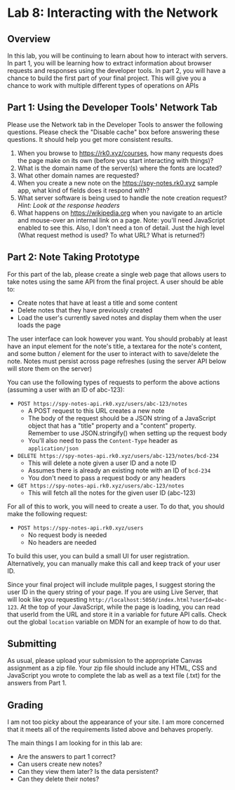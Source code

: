 # Lab 8: Interacting with the Network

## Overview

In this lab, you will be continuing to learn about how to interact with servers. In part 1, you will be learning how to extract information about browser requests and responses using the developer tools. In part 2, you will have a chance to build the first part of your final project. This will give you a chance to work with multiple different types of operations on APIs

## Part 1: Using the Developer Tools' Network Tab

Please use the Network tab in the Developer Tools to answer the following questions. Please check the "Disable cache" box before answering these questions. It should help you get more consistent results.

1. When you browse to <https://rk0.xyz/courses>, how many requests does the page make on its own (before you start interacting with things)?
1. What is the domain name of the server(s) where the fonts are located?
1. What other domain names are requested?
1. When you create a new note on the <https://spy-notes.rk0.xyz> sample app, what kind of fields does it respond with?
1. What server software is being used to handle the note creation request? *Hint: Look at the response headers*
1. What happens on <https://wikipedia.org> when you navigate to an article and mouse-over an internal link on a page. Note: you'll need JavaScript enabled to see this. Also, I don't need a ton of detail. Just the high level (What request method is used? To what URL? What is returned?)

## Part 2: Note Taking Prototype

For this part of the lab, please create a single web page that allows users to take notes using the same API from the final project. A user should be able to:

- Create notes that have at least a title and some content
- Delete notes that they have previously created
- Load the user's currently saved notes and display them when the user loads the page

The user interface can look however you want. You should probably at least have an input element for the note's title, a textarea for the note's content, and some button / element for the user to interact with to save/delete the note. Notes must persist across page refreshes (using the server API below will store them on the server)

You can use the following types of requests to perform the above actions (assuming a user with an ID of abc-123):

- `POST https://spy-notes-api.rk0.xyz/users/abc-123/notes`
    - A POST request to this URL creates a new note
    - The body of the request should be a JSON string of a JavaScript object that has a "title" property and a "content" property. Remember to use JSON.stringify() when setting up the request body
    - You'll also need to pass the `Content-Type` header as `application/json`
- `DELETE https://spy-notes-api.rk0.xyz/users/abc-123/notes/bcd-234`
    - This will delete a note given a user ID and a note ID
    - Assumes there is already an existing note with an ID of `bcd-234`
    - You don't need to pass a request body or any headers
- `GET https://spy-notes-api.rk0.xyz/users/abc-123/notes`
    - This will fetch all the notes for the given user ID (abc-123)

For all of this to work, you will need to create a user. To do that, you should make the following request:

- `POST https://spy-notes-api.rk0.xyz/users`
    - No request body is needed
    - No headers are needed

To build this user, you can build a small UI for user registration. Alternatively, you can manually make this call and keep track of your user ID.

Since your final project will include mulitple pages, I suggest storing the user ID in the query string of your page. If you are using Live Server, that will look like you requesting `http://localhost:5050/index.html?userId=abc-123`. At the top of your JavaScript, while the page is loading, you can read that userId from the URL and store it in a variable for future API calls. Check out the global `location` variable on MDN for an example of how to do that.

## Submitting

As usual, please upload your submission to the appropriate Canvas assignment as a zip file. Your zip file should include any HTML, CSS and JavaScript you wrote to complete the lab as well as a text file (.txt) for the answers from Part 1.

## Grading
I am not too picky about the appearance of your site. I am more concerned that it meets all of the requirements listed above and behaves properly.

The main things I am looking for in this lab are: 

- Are the answers to part 1 correct?
- Can users create new notes?
- Can they view them later? Is the data persistent?
- Can they delete their notes?